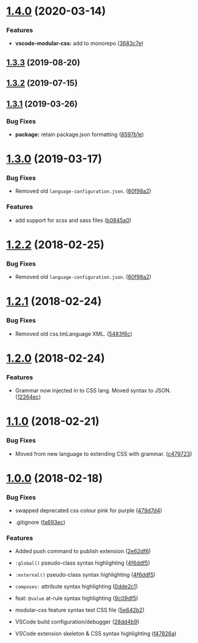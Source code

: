 # [1.4.0](https://github.com/AndrewLeedham/vscode-extensions/compare/vscode-modular-css-1.3.3...vscode-modular-css-1.4.0) (2020-03-14)


### Features

* **vscode-modular-css:** add to monorepo ([3683c7e](https://github.com/AndrewLeedham/vscode-extensions/commit/3683c7ef729574a11005a324b3d41744505b6905))

## [1.3.3](https://github.com/AndrewLeedham/vscode-modular-css/compare/v1.3.2...v1.3.3) (2019-08-20)

## [1.3.2](https://github.com/AndrewLeedham/vscode-modular-css/compare/v1.3.1...v1.3.2) (2019-07-15)

## [1.3.1](https://github.com/AndrewLeedham/vscode-modular-css/compare/v1.3.0...v1.3.1) (2019-03-26)


### Bug Fixes

* **package:** retain package.json formatting ([8597b1e](https://github.com/AndrewLeedham/vscode-modular-css/commit/8597b1e))

# [1.3.0](https://github.com/AndrewLeedham/vscode-modular-css/compare/v1.2.2...v1.3.0) (2019-03-17)


### Bug Fixes

* Removed old `language-configuration.json`. ([80f98a2](https://github.com/AndrewLeedham/vscode-modular-css/commit/80f98a2))


### Features

* add support for scss and sass files ([b0845a0](https://github.com/AndrewLeedham/vscode-modular-css/commit/b0845a0))


# [1.2.2](https://github.com/AndrewLeedham/vscode-modular-css/compare/v1.2.1...v1.2.2) (2018-02-25)


### Bug Fixes

* Removed old `language-configuration.json`. ([80f98a2](https://github.com/AndrewLeedham/vscode-modular-css/commit/80f98a2))


# [1.2.1](https://github.com/AndrewLeedham/vscode-modular-css/compare/v1.2.1...v1.2.1) (2018-02-24)


### Bug Fixes

* Removed old css.tmLanguage XML. ([5483f6c](https://github.com/AndrewLeedham/vscode-modular-css/commit/5483f6c))


# [1.2.0](https://github.com/AndrewLeedham/vscode-modular-css/compare/v1.2.1...v1.2.0) (2018-02-24)


### Features

* Grammar now injected in to CSS lang. Moved syntax to JSON. ([12264ec](https://github.com/AndrewLeedham/vscode-modular-css/commit/12264ec))


# [1.1.0](https://github.com/AndrewLeedham/vscode-modular-css/compare/v1.2.1...v1.1.0) (2018-02-21)


### Bug Fixes

* Moved from new language to extending CSS with grammar. ([c479723](https://github.com/AndrewLeedham/vscode-modular-css/commit/c479723))


# [1.0.0](https://github.com/AndrewLeedham/vscode-modular-css/commit/22af637) (2018-02-18)


### Bug Fixes

* swapped deprecated css colour pink for purple ([479d7d4](https://github.com/AndrewLeedham/vscode-modular-css/commit/479d7d4))

* .gitignore ([fa693ec](https://github.com/AndrewLeedham/vscode-modular-css/commit/fa693ec))

### Features

* Added push command to publish extension ([2e62df6](https://github.com/AndrewLeedham/vscode-modular-css/commit/2e62df6))

* `:global()` pseudo-class syntax highlighting ([4f6ddf5](https://github.com/AndrewLeedham/vscode-modular-css/commit/4f6ddf5))

* `:external()` pseudo-class syntax highlighting ([4f6ddf5](https://github.com/AndrewLeedham/vscode-modular-css/commit/4f6ddf5))

* `composes:` attribute syntax highlighting ([0dde2c1](https://github.com/AndrewLeedham/vscode-modular-css/commit/0dde2c1))

* feat: `@value` at-rule syntax highlighting ([9c09df5](https://github.com/AndrewLeedham/vscode-modular-css/commit/9c09df5))

* modular-css feature syntax test CSS file ([5e642b2](https://github.com/AndrewLeedham/vscode-modular-css/commit/5e642b2))

* VSCode build configuration/debugger ([28dd4b9](https://github.com/AndrewLeedham/vscode-modular-css/commit/28dd4b9))

* VSCode extension skeleton & CSS syntax highlighting ([f47826a](https://github.com/AndrewLeedham/vscode-modular-css/commit/f47826a))
